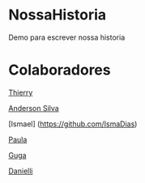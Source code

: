 # NossaHistoria
Demo para escrever nossa historia

# Colaboradores

[Thierry](https://github.com/Thithi32)

[Anderson Silva](https://github.com/fazti)

[Ismael] (https://github.com/IsmaDias)



[Paula](https://github.com/paulamlb) 

[Guga](https://github.com/gugaguerchon)



[Danielli](https://github.com/danicwal)
